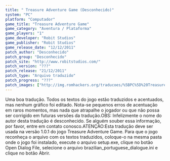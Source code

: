 ```yaml
---
title: " Treasure Adventure Game (Desconhecido)"
system: "PC"
platform: "Computador"
game_title: "Treasure Adventure Game"
game_category: "Aventura / Plataforma"
game_players: "1"
game_developer: "Robit Studios"
game_publisher: "Robit Studios"
game_release_date: "12/12/2011"
patch_author: "Desconhecido"
patch_group: "Desconhecido"
patch_site: "http://www.robitstudios.com/"
patch_version: "???"
patch_release: "21/12/2011"
patch_type: "Arquivo traduzido"
patch_progress: "???"
patch_images: ["http://img.romhackers.org/traducoes/%5BPC%5D%20Treasure%20Adventure%20Game%20-%20Desconhecido%20-%201.png","http://img.romhackers.org/traducoes/%5BPC%5D%20Treasure%20Adventure%20Game%20-%20Desconhecido%20-%202.png","http://img.romhackers.org/traducoes/%5BPC%5D%20Treasure%20Adventure%20Game%20-%20Desconhecido%20-%203.png"]
---
```

Uma boa tradução. Todos os textos do jogo estão traduzidos e acentuados, mas nenhum gráfico foi editado. Nota-se pequenos erros de acentuação em raros momentos, mas nada que atrapalhe o jogador ou que não possa ser corrigido em futuras versões da tradução.OBS: Infelizmente o nome do autor desta tradução é desconhecido. Se alguém souber essa informação, por favor, entre em contato conosco.ATENÇÃO:Esta tradução deve ser usada na versão 1.0.1 do jogo Treasure Adventure Game. Para que o jogo reconheça o arquivo com os textos traduzidos, coloque-o na mesma pasta onde o jogo foi instalado, execute o arquivo setup.exe, clique no botão Open Dialog File, selecione o arquivo brazilian_portuguese_dialogue.ini e clique no botão Abrir.